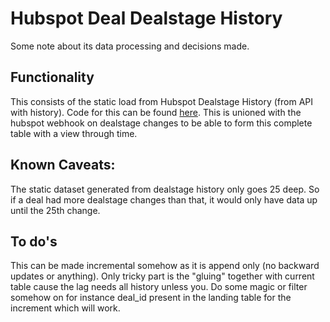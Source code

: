 # Hubspot Deal Dealstage History
Some note about its data processing and decisions made.

## Functionality
This consists of the static load from Hubspot Dealstage History (from API with history). Code for this can be found [here](https://github.com/3DHubs/lab-analytics/tree/master/ad_hoc/103_hubspot_property_with_version_static_load). This is unioned with the hubspot webhook on dealstage changes to be able to form this complete table with a view through time.

## Known Caveats:
The static dataset generated from dealstage history only goes 25 deep. So if a deal had more dealstage changes than that, it would only have data up until the 25th change.

## To do's
This can be made incremental somehow as it is append only (no backward updates or anything). Only tricky part is the "gluing" together with current table cause the lag needs all history unless you. Do some magic or filter somehow on for instance deal_id present in the landing table for the increment which will work.